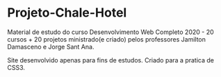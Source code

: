 # Projeto-Chale-Hotel

Material de estudo do curso Desenvolvimento Web Completo 2020 - 20 cursos + 20 projetos ministrado(e criado) pelos professores Jamilton Damasceno e Jorge Sant Ana.

Site desenvolvido apenas para fins de estudos. Criado para a pratica de CSS3.
